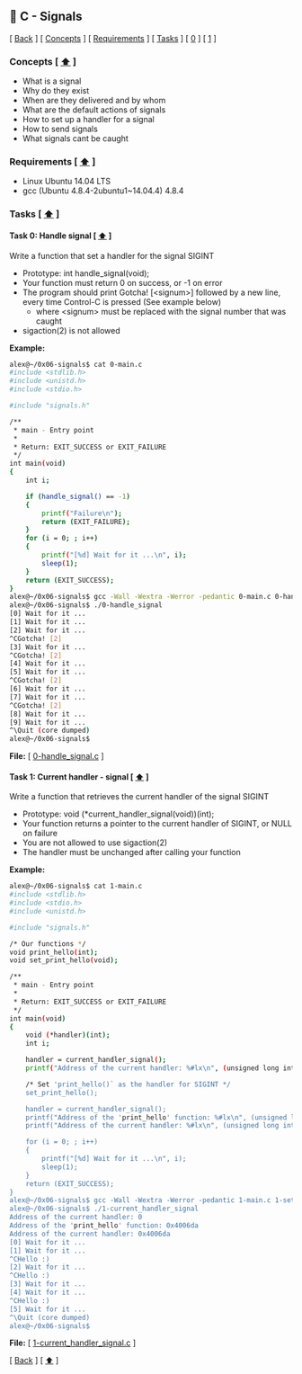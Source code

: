 ## :memo: C - Signals
\[ [Back](../../..#readme) \]
\[ [Concepts](#Concepts--arrow_up-) \]
\[ [Requirements](#Requirements--arrow_up-) \]
\[ [Tasks](#Tasks--arrow_up-) \]
\[ [0](#Task-0-handle-signal--arrow_up-) \]
\[ [1](#Task-1-current-handler---signal--arrow_up-) \]

### Concepts \[ [:arrow_up:](#memo-c---signals) \]
- What is a signal
- Why do they exist
- When are they delivered and by whom
- What are the default actions of signals
- How to set up a handler for a signal
- How to send signals
- What signals cant be caught


### Requirements \[ [:arrow_up:](#memo-c---signals) \]
- Linux Ubuntu 14.04 LTS
- gcc (Ubuntu 4.8.4-2ubuntu1~14.04.4) 4.8.4


### Tasks \[ [:arrow_up:](#memo-c---signals) \]

#### Task 0: Handle signal \[ [:arrow_up:](#memo-c---signals) \]
Write a function that set a handler for the signal SIGINT
- Prototype: int handle_signal(void);
- Your function must return 0 on success, or -1 on error
- The program should print Gotcha! [\<signum\>] followed by a new line, every time Control-C is pressed (See example below)
  - where \<signum\> must be replaced with the signal number that was caught
- sigaction(2) is not allowed


**Example:**
```bash
alex@~/0x06-signals$ cat 0-main.c
#include <stdlib.h>
#include <unistd.h>
#include <stdio.h>

#include "signals.h"

/**
 * main - Entry point
 *
 * Return: EXIT_SUCCESS or EXIT_FAILURE
 */
int main(void)
{
    int i;

    if (handle_signal() == -1)
    {
        printf("Failure\n");
        return (EXIT_FAILURE);
    }
    for (i = 0; ; i++)
    {
        printf("[%d] Wait for it ...\n", i);
        sleep(1);
    }
    return (EXIT_SUCCESS);
}
alex@~/0x06-signals$ gcc -Wall -Wextra -Werror -pedantic 0-main.c 0-handle_signal.c -o 0-handle_signal
alex@~/0x06-signals$ ./0-handle_signal 
[0] Wait for it ...
[1] Wait for it ...
[2] Wait for it ...
^CGotcha! [2]
[3] Wait for it ...
^CGotcha! [2]
[4] Wait for it ...
[5] Wait for it ...
^CGotcha! [2]
[6] Wait for it ...
[7] Wait for it ...
^CGotcha! [2]
[8] Wait for it ...
[9] Wait for it ...
^\Quit (core dumped)
alex@~/0x06-signals$
```
**File:**
\[ [0-handle_signal.c](0-handle_signal.c) \]

#### Task 1: Current handler - signal \[ [:arrow_up:](#memo-c---signals) \]
Write a function that retrieves the current handler of the signal SIGINT
- Prototype: void (\*current_handler_signal(void))(int);
- Your function returns a pointer to the current handler of SIGINT, or NULL on
failure
- You are not allowed to use sigaction(2)
- The handler must be unchanged after calling your function

**Example:**
```bash
alex@~/0x06-signals$ cat 1-main.c 
#include <stdlib.h>
#include <stdio.h>
#include <unistd.h>

#include "signals.h"

/* Our functions */
void print_hello(int);
void set_print_hello(void);

/**
 * main - Entry point
 *
 * Return: EXIT_SUCCESS or EXIT_FAILURE
 */
int main(void)
{
    void (*handler)(int);
    int i;

    handler = current_handler_signal();
    printf("Address of the current handler: %#lx\n", (unsigned long int)handler);

    /* Set 'print_hello()` as the handler for SIGINT */
    set_print_hello();

    handler = current_handler_signal();
    printf("Address of the 'print_hello' function: %#lx\n", (unsigned long int)&print_hello);
    printf("Address of the current handler: %#lx\n", (unsigned long int)handler);

    for (i = 0; ; i++)
    {
        printf("[%d] Wait for it ...\n", i);
        sleep(1);
    }
    return (EXIT_SUCCESS);
}
alex@~/0x06-signals$ gcc -Wall -Wextra -Werror -pedantic 1-main.c 1-set_print_hello.c 1-current_handler_signal.c -o 1-current_handler_signal
alex@~/0x06-signals$ ./1-current_handler_signal
Address of the current handler: 0
Address of the 'print_hello' function: 0x4006da
Address of the current handler: 0x4006da
[0] Wait for it ...
[1] Wait for it ...
^CHello :)
[2] Wait for it ...
^CHello :)
[3] Wait for it ...
[4] Wait for it ...
^CHello :)
[5] Wait for it ...
^\Quit (core dumped)
alex@~/0x06-signals$
```
**File:**
\[ [1-current_handler_signal.c](1-current_handler_signal.c) \]


\[ [Back](../../..#readme) \] \[ [:arrow_up:](#memo-c---signals) \]
